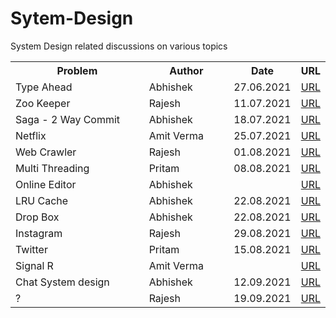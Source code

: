 # Sytem-Design
System Design related discussions on various topics

<html>
 <head>
   <meta name="google-site-verification" content="51-SvI8HZUI-LZeTLCLZ2elSKK68KLwNvjjvbIdbtf4" />
 </head>
 <body>

<table style="font-family: "Century Gothic", CenturyGothic, Geneva, AppleGothic, sans-serif;width:100%"> 
  <tr>
    <th width="50%">Problem</th>
    <th width="30%">Author</th>
    <th width="15%">Date</th>
   <th width="5%">URL</th>
  </tr>
  <tr>
    <td>Type Ahead</td>
    <td>Abhishek</td>
    <td>27.06.2021</td>
    <td><a href="https://docs.google.com/presentation/d/1TIzt0yAc1iWEE8CcNkTyuUt-Y40kdf4WdGfLT6nbLDE/edit?ts=60d82096#slide=id.gdde67998d7_0_6"  target="_blank">URL</a>
  </tr>
  <tr>
     <td>Zoo Keeper</td>
     <td>Rajesh</td>
     <td>11.07.2021</td>
     <td><a href=""  target="_blank">URL</a>
   </tr>
   <tr>
     <td>Saga - 2 Way Commit</td>
     <td>Abhishek</td>
     <td>18.07.2021</td>
     <td><a href=""  target="_blank">URL</a>
   </tr>
  <tr>
     <td>Netflix</td>
     <td>Amit Verma</td>
     <td>25.07.2021</td>
     <td><a href="https://docs.google.com/presentation/d/1qCh16fpK55amKB3iFrhcWY7OX7FXScQ2kCo-PEKp0ew/edit#slide=id.p1"  target="_blank">URL</a>
   </tr> 
   <tr>
     <td>Web Crawler</td>
     <td>Rajesh</td>
     <td>01.08.2021</td>
     <td><a href=""  target="_blank">URL</a>
   </tr> 
   <tr>
     <td>Multi Threading</td>
     <td>Pritam</td>
     <td>08.08.2021</td>
     <td><a href=""  target="_blank">URL</a>
   </tr> 
   <tr>
     <td>Online Editor</td>
     <td>Abhishek</td>
     <td></td>
     <td><a href=""  target="_blank">URL</a>
   </tr> 
   <tr>
     <td>LRU Cache</td>
     <td>Abhishek</td>
     <td>22.08.2021</td>
     <td><a href=""  target="_blank">URL</a>
   </tr> 
   <tr>
     <td>Drop Box</td>
     <td>Abhishek</td>
     <td>22.08.2021</td>
     <td><a href=""  target="_blank">URL</a>
   </tr> 
   <tr>
     <td>Instagram</td>
     <td>Rajesh</td>
     <td>29.08.2021</td>
     <td><a href="https://docs.google.com/presentation/d/1or32vF_DGFha5s0CjTZYciJ0Mbm6KU8qsQ2s4MWmzD4/edit#slide=id.gc6f59039d_0_0"  target="_blank">URL</a>
   </tr> 
   <tr>
     <td>Twitter</td>
     <td>Pritam</td>
     <td>15.08.2021</td>
     <td><a href=""  target="_blank">URL</a>
   </tr> 
   <tr>
     <td>Signal R</td>
     <td>Amit Verma</td>
     <td></td>
     <td><a href=""  target="_blank">URL</a>
   </tr>  
  <tr>
     <td>Chat System design</td>
     <td>Abhishek</td>
     <td>12.09.2021</td>
     <td><a href=""  target="_blank">URL</a>
   </tr> 
  <tr>
     <td>?</td>
     <td>Rajesh</td>
     <td>19.09.2021</td>
     <td><a href=""  target="_blank">URL</a>
   </tr> 
   </table>
 </body>
</html>

